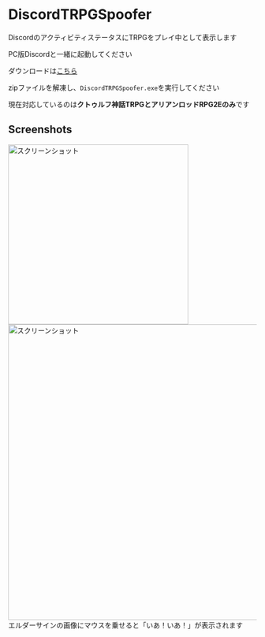 # DiscordTRPGSpoofer

DiscordのアクティビティステータスにTRPGをプレイ中として表示します

PC版Discordと一緒に起動してください

ダウンロードは[こちら](https://github.com/IrisRainbow7/DiscordTRPGSpoofer/releases/download/1.0/DiscordTRPGSpoofer.zip)

zipファイルを解凍し、`DiscordTRPGSpoofer.exe`を実行してください

現在対応しているのは**クトゥルフ神話TRPGとアリアンロッドRPG2Eのみ**です

## Screenshots

<img width="365" alt="スクリーンショット" src="https://user-images.githubusercontent.com/34544233/125153226-43427800-e18d-11eb-91c2-1eaf9b15e578.png">

<img width="600" alt="スクリーンショット" src="https://user-images.githubusercontent.com/34544233/125153270-7e44ab80-e18d-11eb-9f73-38073611c866.jpg">
エルダーサインの画像にマウスを乗せると「いあ！いあ！」が表示されます

